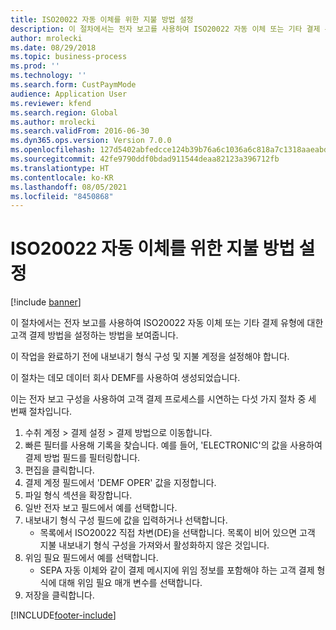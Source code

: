 ```yaml
---
title: ISO20022 자동 이체를 위한 지불 방법 설정
description: 이 절차에서는 전자 보고를 사용하여 ISO20022 자동 이체 또는 기타 결제 유형에 대한 고객 결제 방법을 설정하는 방법을 보여줍니다.
author: mrolecki
ms.date: 08/29/2018
ms.topic: business-process
ms.prod: ''
ms.technology: ''
ms.search.form: CustPaymMode
audience: Application User
ms.reviewer: kfend
ms.search.region: Global
ms.author: mrolecki
ms.search.validFrom: 2016-06-30
ms.dyn365.ops.version: Version 7.0.0
ms.openlocfilehash: 127d5402abfedcce124b39b76a6c1036a6c818a7c1318aaeabdb0688b50f738e
ms.sourcegitcommit: 42fe9790ddf0bdad911544deaa82123a396712fb
ms.translationtype: HT
ms.contentlocale: ko-KR
ms.lasthandoff: 08/05/2021
ms.locfileid: "8450868"
---
```

# <a name="setup-method-of-payment-for-iso20022-direct-debit"></a>ISO20022 자동 이체를 위한 지불 방법 설정

[!include [banner](../../includes/banner.md)]

이 절차에서는 전자 보고를 사용하여 ISO20022 자동 이체 또는 기타 결제 유형에 대한 고객 결제 방법을 설정하는 방법을 보여줍니다. 



이 작업을 완료하기 전에 내보내기 형식 구성 및 지불 계정을 설정해야 합니다.



이 절차는 데모 데이터 회사 DEMF를 사용하여 생성되었습니다.



이는 전자 보고 구성을 사용하여 고객 결제 프로세스를 시연하는 다섯 가지 절차 중 세 번째 절차입니다.

1. 수취 계정 > 결제 설정 > 결제 방법으로 이동합니다.
2. 빠른 필터를 사용해 기록을 찾습니다. 예를 들어, 'ELECTRONIC'의 값을 사용하여 결제 방법 필드를 필터링합니다.
3. 편집을 클릭합니다.
4. 결제 계정 필드에서 'DEMF OPER' 값을 지정합니다.
5. 파일 형식 섹션을 확장합니다.
6. 일반 전자 보고 필드에서 예를 선택합니다.
7. 내보내기 형식 구성 필드에 값을 입력하거나 선택합니다.
    * 목록에서 ISO20022 직접 차변(DE)을 선택합니다.  목록이 비어 있으면 고객 지불 내보내기 형식 구성을 가져와서 활성화하지 않은 것입니다.  
8. 위임 필요 필드에서 예를 선택합니다.
    * SEPA 자동 이체와 같이 결제 메시지에 위임 정보를 포함해야 하는 고객 결제 형식에 대해 위임 필요 매개 변수를 선택합니다.  
9. 저장을 클릭합니다.



[!INCLUDE[footer-include](../../../includes/footer-banner.md)]